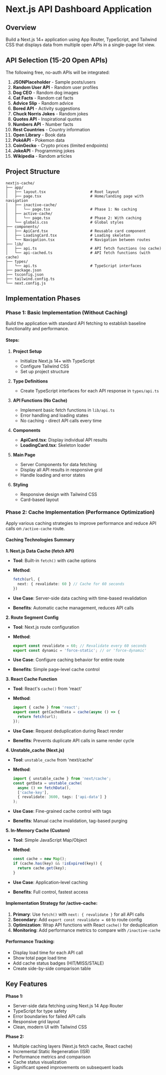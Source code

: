 # Next.js API Dashboard Application

## Overview

Build a Next.js 14+ application using App Router, TypeScript, and Tailwind CSS that displays data from multiple open APIs in a single-page list view.

## API Selection (15-20 Open APIs)

The following free, no-auth APIs will be integrated:

1. **JSONPlaceholder** - Sample posts/users
2. **Random User API** - Random user profiles
3. **Dog CEO** - Random dog images
4. **Cat Facts** - Random cat facts
5. **Advice Slip** - Random advice
6. **Bored API** - Activity suggestions
7. **Chuck Norris Jokes** - Random jokes
8. **Quotes API** - Inspirational quotes
9. **Numbers API** - Number facts
10. **Rest Countries** - Country information
11. **Open Library** - Book data
12. **PokéAPI** - Pokemon data
13. **CoinGecko** - Crypto prices (limited endpoints)
14. **JokeAPI** - Programming jokes
15. **Wikipedia** - Random articles

## Project Structure

```
nextjs-cache/
├── app/
│   ├── layout.tsx                    # Root layout
│   ├── page.tsx                      # Home/landing page with navigation
│   ├── inactive-cache/
│   │   └── page.tsx                  # Phase 1: No caching
│   ├── active-cache/
│   │   └── page.tsx                  # Phase 2: With caching
│   └── globals.css                   # Global styles
├── components/
│   ├── ApiCard.tsx                   # Reusable card component
│   ├── LoadingCard.tsx               # Loading skeleton
│   └── Navigation.tsx                # Navigation between routes
├── lib/
│   ├── api.ts                        # API fetch functions (no cache)
│   └── api-cached.ts                 # API fetch functions (with cache)
├── types/
│   └── api.ts                        # TypeScript interfaces
├── package.json
├── tsconfig.json
├── tailwind.config.ts
└── next.config.js
```

## Implementation Phases

### Phase 1: Basic Implementation (Without Caching)

Build the application with standard API fetching to establish baseline functionality and performance.

#### Steps:

1. **Project Setup**

   - Initialize Next.js 14+ with TypeScript
   - Configure Tailwind CSS
   - Set up project structure

2. **Type Definitions**

   - Create TypeScript interfaces for each API response in `types/api.ts`

3. **API Functions (No Cache)**

   - Implement basic fetch functions in `lib/api.ts`
   - Error handling and loading states
   - No caching - direct API calls every time

4. **Components**

   - **ApiCard.tsx**: Display individual API results
   - **LoadingCard.tsx**: Skeleton loader

5. **Main Page**

   - Server Components for data fetching
   - Display all API results in responsive grid
   - Handle loading and error states

6. **Styling**

   - Responsive design with Tailwind CSS
   - Card-based layout

### Phase 2: Cache Implementation (Performance Optimization)

Apply various caching strategies to improve performance and reduce API calls on `/active-cache` route.

#### Caching Technologies Summary

**1. Next.js Data Cache (fetch API)**

- **Tool**: Built-in `fetch()` with cache options
- **Method**: 
  ```typescript
  fetch(url, { 
    next: { revalidate: 60 } // Cache for 60 seconds
  })
  ```

- **Use Case**: Server-side data caching with time-based revalidation
- **Benefits**: Automatic cache management, reduces API calls

**2. Route Segment Config**

- **Tool**: Next.js route configuration
- **Method**:
  ```typescript
  export const revalidate = 60; // Revalidate every 60 seconds
  export const dynamic = 'force-static'; // or 'force-dynamic'
  ```

- **Use Case**: Configure caching behavior for entire route
- **Benefits**: Simple page-level cache control

**3. React Cache Function**

- **Tool**: React's `cache()` from 'react'
- **Method**:
  ```typescript
  import { cache } from 'react';
  export const getCachedData = cache(async () => {
    return fetch(url);
  });
  ```

- **Use Case**: Request deduplication during React render
- **Benefits**: Prevents duplicate API calls in same render cycle

**4. Unstable_cache (Next.js)**

- **Tool**: `unstable_cache` from 'next/cache'
- **Method**:
  ```typescript
  import { unstable_cache } from 'next/cache';
  const getData = unstable_cache(
    async () => fetchData(),
    ['cache-key'],
    { revalidate: 3600, tags: ['api-data'] }
  );
  ```

- **Use Case**: Fine-grained cache control with tags
- **Benefits**: Manual cache invalidation, tag-based purging

**5. In-Memory Cache (Custom)**

- **Tool**: Simple JavaScript Map/Object
- **Method**:
  ```typescript
  const cache = new Map();
  if (cache.has(key) && !isExpired(key)) {
    return cache.get(key);
  }
  ```

- **Use Case**: Application-level caching
- **Benefits**: Full control, fastest access

#### Implementation Strategy for /active-cache:

1. **Primary**: Use `fetch()` with `next: { revalidate }` for all API calls
2. **Secondary**: Add `export const revalidate = 60` to route config
3. **Optimization**: Wrap API functions with React `cache()` for deduplication
4. **Monitoring**: Add performance metrics to compare with `/inactive-cache`

#### Performance Tracking:

- Display load time for each API call
- Show total page load time
- Add cache status badges (HIT/MISS/STALE)
- Create side-by-side comparison table

## Key Features

**Phase 1:**

- Server-side data fetching using Next.js 14 App Router
- TypeScript for type safety
- Error boundaries for failed API calls
- Responsive grid layout
- Clean, modern UI with Tailwind CSS

**Phase 2:**

- Multiple caching layers (Next.js fetch cache, React cache)
- Incremental Static Regeneration (ISR)
- Performance metrics and comparison
- Cache status visualization
- Significant speed improvements on subsequent loads